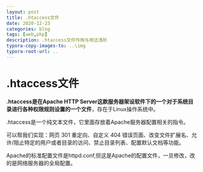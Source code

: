 ```yaml
---
layout: post
title: .htaccess文件
date: 2020-12-23
categories: blog
tags: [web,php]
description: .htaccess文件作用与用法浅析
typora-copy-images-to: ..\img
typora-root-url: ..
---
```


# .htaccess文件

**.htaccess是在Apache HTTP Server这款服务器架设软件下的一个对于系统目录进行各种权限规则设置的一个文件**，存在于Linux操作系统中。

.htaccess是一个纯文本文件，它里面存放着Apache服务器配置相关的指令。

可以帮我们实现：网页 301 重定向、自定义 404 错误页面、改变文件扩展名、允许/阻止特定的用户或者目录的访问、禁止目录列表、配置默认文档等功能。

Apache的标准配置文件是httpd.conf,但这是Apache的配置文件，一旦修改，改的是网络服务器的全局配置。